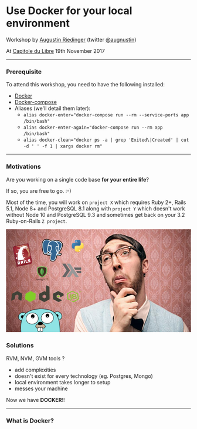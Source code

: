 # Use Docker for your local environment

Workshop by [Augustin Riedinger](https://augustin-riedinger.fr) (twitter [@augnustin](https://twitter.com/Augnustin))

At [Capitole du Libre](https://2017.capitoledulibre.org) 19th November 2017

---

### Prerequisite

To attend this workshop, you need to have the following installed:

- [Docker](https://docs.docker.com/engine/installation/)
- [Docker-compose](https://github.com/docker/compose/releases)
- Aliases (we'll detail them later):
  - `alias docker-enter="docker-compose run --rm --service-ports app /bin/bash"`
  - `alias docker-enter-again="docker-compose run --rm app /bin/bash"`
  - `alias docker-clean="docker ps -a | grep 'Exited\|Created' | cut -d ' ' -f 1 | xargs docker rm"`

---

### Motivations

Are you working on a single code base **for your entire life**?

If so, you are free to go. :-)

Most of the time, you will work on `project X` which requires Ruby 2+, Rails 5.1, Node 8+ and PostgreSQL 8.1 along with `project Y` which doesn't work without Node 10 and PostgreSQL 9.3 and sometimes get back on your 3.2 Ruby-on-Rails `Z project`.

![Technology dependencies struggle](/images/confused.jpg)

### Solutions

RVM, NVM, GVM tools ?

- add complexities
- doesn't exist for every technology (eg. Postgres, Mongo)
- local environment takes longer to setup
- messes your machine

Now we have **DOCKER**!!

---

### What is Docker?

